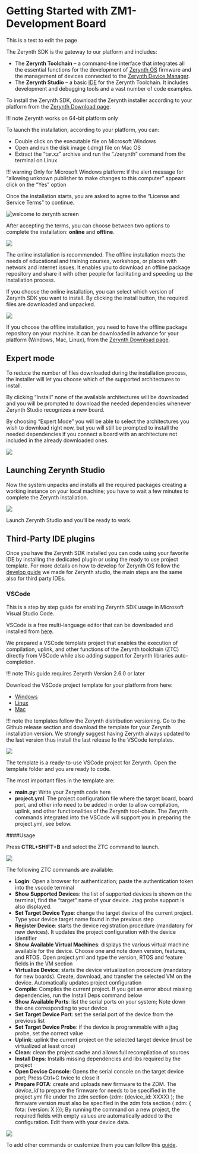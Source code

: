 # Getting Started with ZM1-Development Board

This is a test to edit the page

The Zerynth SDK is the gateway to our platform and includes:

* The **Zerynth Toolchain** – a command-line interface that integrates all the essential functions for the development of [Zerynth OS](../reference/guide/docs/zos.md) firmware and the management of devices connected to the [Zerynth Device Manager](../deploy/index.md).
* The **Zerynth Studio** – a basic [IDE](../reference/core/studio/docs/index.md) for the Zerynth Toolchain. It includes development and debugging tools and a vast number of code examples.

To install the Zerynth SDK, download the Zerynth installer according to your platform from the [Zerynth Download page](https://www.zerynth.com/zsdk/).

!!! note
	Zerynth works on 64-bit platform only

To launch the installation, according to your platform, you can:

* Double click on the executable file on Microsoft Windows
* Open and run the disk image (.dmg) file on Mac OS
* Extract the “tar.xz” archive and run the “./zerynth” command from the terminal on Linux

!!! warning
	Only for Microsoft Windows platform: if the alert message for “allowing unknown publisher to make changes to this computer” appears click on the “Yes” option

Once the installation starts, you are asked to agree to the “License and Service Terms” to continue.

![welcome to zerynth screen](img/welcome%20to%20zerynth.jpg)

After accepting the terms, you can choose between two options to complete the installation: **online** and **offline**.

![](img/online%20ofline%20zerynth%20zdm.jpg)

The online installation is recommended. The offline installation meets the needs of educational and training courses, workshops, or places with network and internet issues. It enables you to download an offline package repository and share it with other people for facilitating and speeding up the installation process.

If you choose the online installation, you can select which version of Zerynth SDK you want to install. By clicking the install button, the required files are downloaded and unpacked.

![](img/select%20version.jpg)

If you choose the offline installation, you need to have the offline package repository on your machine. It can be downloaded in advance for your platform (Windows, Mac, Linux), from the [Zerynth Download page](https://www.zerynth.com/zsdk/).

## Expert mode

To reduce the number of files downloaded during the installation process, the installer will let you choose which of the supported architectures to install.

By clicking “Install” none of the available architectures will be downloaded and you will be prompted to download the needed dependencies whenever Zerynth Studio recognizes a new board.

By choosing “Expert Mode” you will be able to select the architectures you wish to download right now, but you will still be prompted to install the needed dependencies if you connect a board with an architecture not included in the already downloaded ones.

![](img/select%20architecture.jpg)

## Launching Zerynth Studio

Now the system unpacks and installs all the required packages creating a working instance on your local machine; you have to wait a few minutes to complete the Zerynth installation.

![](img/instaling%20zerynth.jpg)

Launch Zerynth Studio and you’ll be ready to work.

## Third-Party IDE plugins

Once you have the Zerynth SDK installed you can code using your favorite IDE by installing the dedicated plugin or using the ready to use project template. For more details on how to develop for Zerynth OS follow the [develop guide](../develop/index.md) we made for Zerynth studio, the main steps are the same also for third party IDEs.

### VSCode

This is a step by step guide for enabling Zerynth SDK usage in Microsoft Visual Studio Code.

VSCode is a free multi-language editor that can be downloaded and installed from [here](https://code.visualstudio.com/download).

We prepared a VSCode template project that enables the execution of compilation, uplink, and other functions of the Zerynth toolchain (ZTC) directly from VSCode while also adding support for Zerynth libraries auto-completion.

!!! note
	This guide requires Zerynth Version 2.6.0 or later

Download the VSCode project template for your platform from here:

* [Windows](https://github.com/zerynth/vscode-template-windows)
* [Linux](https://github.com/zerynth/vscode-template-linux)
* [Mac](https://github.com/zerynth/vscode-template-mac)

!!! note
	 the templates follow the Zerynth distribution versioning. Go to the Github release section and download the template for your Zerynth installation version. We strongly suggest having Zerynth always updated to the last version thus install the last release fo the VSCode templates.

![](img/getting%20started%20zdm%203.png)

The template is a ready-to-use VSCode project for Zerynth. Open the template folder and you are ready to code.

The most important files in the template are:

* **main.py**: Write your Zerynth code here
* **project.yml**: The project configuration file where the target board, board port, and other info need to be added in order to allow compilation, uplink, and other functionalities of the Zerynth tool-chain. The Zerynth commands integrated into the VSCode will support you in preparing the project.yml, see below.

\####Usage

Press **CTRL+SHIFT+B** and select the ZTC command to launch.

![](img/getting%20started%20zdm%201.png)

The following ZTC commands are available:

* **Login**: Open a browser for authentication; paste the authentication token into the vscode terminal
* **Show Supported Devices**: the list of supported devices is shown on the terminal, find the “target” name of your device. Jtag probe support is also displayed.
* **Set Target Device Type**: change the target device of the current project. Type your device target name found in the previous step
* **Register Device**: starts the device registration procedure (mandatory for new devices). It updates the project configuration with the device identifier
* **Show Available Virtual Machines**: displays the various virtual machine available for the device. Choose one and note down version, features, and RTOS. Open project.yml and type the version, RTOS and feature fields in the VM section
* **Virtualize Device**: starts the device virtualization procedure (mandatory for new boards). Create, download, and transfer the selected VM on the device. Automatically updates project configuration
* **Compile**: Compiles the current project. If you get an error about missing dependencies, run the Install Deps command below
* **Show Available Ports**: list the serial ports on your system; Note down the one corresponding to your device
* **Set Target Device Port**: set the serial port of the device from the previous list
* **Set Target Device Probe**: if the device is programmable with a jtag probe, set the correct value
* **Uplink**: uplink the current project on the selected target device (must be virtualized at least once)
* **Clean**: clean the project cache and allows full recompilation of sources
* **Install Deps**: Installs missing dependencies and libs required by the project
* **Open Device Console**: Opens the serial console on the target device port; Press Ctrl+C twice to close it
* **Prepare FOTA**: create and uploads new firmware to the ZDM. The *device_id* to prepare the firmware for needs to be specified in the project.yml file under the zdm section (zdm: {device_id: XXXX} ); the firmware version must also be specified in the zdm fota section ( zdm: { fota: {version: X }}); By running the command on a new project, the required fields with empty values are automatically added to the configuration. Edit them with your device data.

![](img/getting%20started%20zdm%202.png)

To add other commands or customize them you can follow this [guide](https://code.visualstudio.com/docs/editor/tasks#vscode).